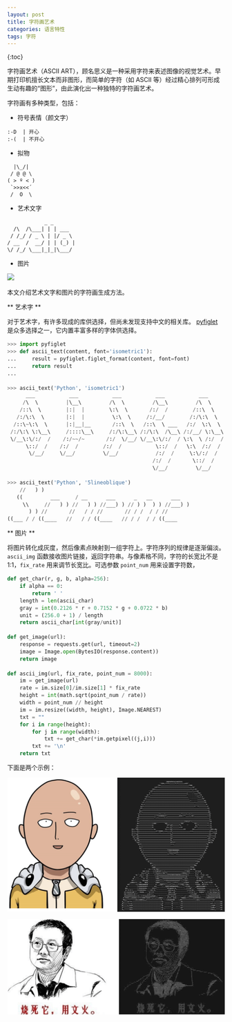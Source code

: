 ```yaml
---
layout: post
title: 字符画艺术
categories: 语言特性
tags: 字符
---
```

{:toc}

字符画艺术（ASCII ART），顾名思义是一种采用字符来表述图像的视觉艺术。早期打印机擅长文本而非图形，而简单的字符（如 ASCII 等）经过精心排列可形成生动有趣的“图形”，由此演化出一种独特的字符画艺术。

字符画有多种类型，包括：
- 符号表情（颜文字）

```
:-D  | 开心
:-(  | 不开心
```

- 拟物

```
  |\_/|
 / @ @ \
( > º < )
 `>>x<<´
 /  O  \ 
```

- 艺术文字

```
            _ _
  /\  /\___| | | ___  
 / /_/ / _ \ | |/ _ \ 
/ __  /  __/ | | (_) |
\/ /_/ \___|_|_|\___/ 
```

- 图片

<image src="/assets/img/ascii_0.png" style="width: 200px; margin: 0"></image>

本文介绍艺术文字和图片的字符画生成方法。

** 艺术字 **

对于艺术字，有许多现成的库供选择，但尚未发现支持中文的相关库。 [pyfiglet](https://github.com/pwaller/pyfiglet) 是众多选择之一，它内置丰富多样的字体供选择。

```python
>>> import pyfiglet
>>> def ascii_text(content, font='isometric1'):
...     result = pyfiglet.figlet_format(content, font=font)
...     return result
... 

>>> ascii_text('Python', 'isometric1')
      ___           ___           ___           ___           ___           ___     
     /\  \         |\__\         /\  \         /\__\         /\  \         /\__\    
    /::\  \        |:|  |        \:\  \       /:/  /        /::\  \       /::|  |   
   /:/\:\  \       |:|  |         \:\  \     /:/__/        /:/\:\  \     /:|:|  |   
  /::\~\:\  \      |:|__|__       /::\  \   /::\  \ ___   /:/  \:\  \   /:/|:|  |__ 
 /:/\:\ \:\__\     /::::\__\     /:/\:\__\ /:/\:\  /\__\ /:/__/ \:\__\ /:/ |:| /\__\
 \/__\:\/:/  /    /:/~~/~       /:/  \/__/ \/__\:\/:/  / \:\  \ /:/  / \/__|:|/:/  /
      \::/  /    /:/  /        /:/  /           \::/  /   \:\  /:/  /      |:/:/  / 
       \/__/     \/__/         \/__/            /:/  /     \:\/:/  /       |::/  /  
                                               /:/  /       \::/  /        /:/  /   
                                               \/__/         \/__/         \/__/  
                                            
>>> ascii_text('Python', '5lineoblique')
    //   ) )                                                
   ((         ___     / __      ___      _   __      ___    
     \\     //   ) ) //   ) ) //___) ) // ) )  ) ) //___) ) 
       ) ) //       //   / / //       // / /  / / //        
((___ / / ((____   //   / / ((____   // / /  / / ((____     
```


** 图片 **

将图片转化成灰度，然后像素点映射到一组字符上。字符序列的规律是逐渐偏淡。 `ascii_img` 函数接收图片链接，返回字符串。与像素格不同，字符的长宽比不是 1:1，`fix_rate` 用来调节长宽比。可选参数 `point_num` 用来设置字符数，

```python
def get_char(r, g, b, alpha=256):
    if alpha == 0:
        return ' '
    length = len(ascii_char)
    gray = int(0.2126 * r + 0.7152 * g + 0.0722 * b)
    unit = (256.0 + 1) / length
    return ascii_char[int(gray/unit)]

def get_image(url):
    response = requests.get(url, timeout=2)
    image = Image.open(BytesIO(response.content))
    return image

def ascii_img(url, fix_rate, point_num = 8000):
    im = get_image(url)
    rate = im.size[0]/im.size[1] * fix_rate
    height = int(math.sqrt(point_num / rate))
    width = point_num // height
    im = im.resize((width, height), Image.NEAREST)
    txt = ""
    for i in range(height):
        for j in range(width):
            txt += get_char(*im.getpixel((j,i)))
        txt += '\n'
    return txt
```
下面是两个示例：

![onepunchman](/assets/img/ascii_exp1.png)

![daliu](/assets/img/ascii_exp2.png)

